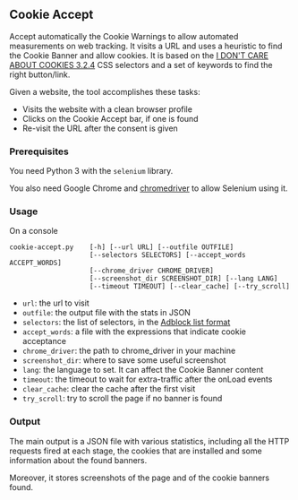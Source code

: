 ## Cookie Accept

Accept automatically the Cookie Warnings to allow automated measurements on web tracking.
It visits a URL and uses a heuristic to find the Cookie Banner and allow cookies.
It is based on the [I DON'T CARE ABOUT COOKIES 3.2.4](https://www.i-dont-care-about-cookies.eu/) CSS selectors and a set of keywords to find the right button/link.

Given a website, the tool accomplishes these tasks:

* Visits the website with a clean browser profile
* Clicks on the Cookie Accept bar, if one is found
* Re-visit the URL after the consent is given


### Prerequisites

You need Python 3 with the `selenium` library.

You also need Google Chrome and [chromedriver](https://chromedriver.chromium.org/) to allow Selenium using it.


### Usage

On a console

```
cookie-accept.py    [-h] [--url URL] [--outfile OUTFILE]
                    [--selectors SELECTORS] [--accept_words ACCEPT_WORDS]
                    [--chrome_driver CHROME_DRIVER]
                    [--screenshot_dir SCREENSHOT_DIR] [--lang LANG]
                    [--timeout TIMEOUT] [--clear_cache] [--try_scroll]
```

* `url`: the url to visit
* `outfile`: the output file with the stats in JSON
* `selectors`: the list of selectors, in the [Adblock list format](https://help.eyeo.com/adblockplus/how-to-write-filters)
* `accept_words`: a file with the expressions that indicate cookie acceptance
* `chrome_driver`: the path to chrome_driver in your machine
* `screenshot_dir`: where to save some useful screenshot
* `lang`: the language to set. It can affect the Cookie Banner content
* `timeout`: the timeout to wait for extra-traffic after the onLoad events
* `clear_cache`: clear the cache after the first visit
* `try_scroll`: try to scroll the page if no banner is found


### Output

The main output is a JSON file with various statistics, including all the HTTP requests fired at each stage, the cookies that are installed and some information about the found banners.

Moreover, it stores screenshots of the page and of the cookie banners found.




